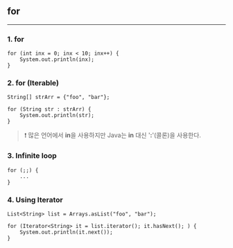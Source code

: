 ## for

---

### 1. for

```
for (int inx = 0; inx < 10; inx++) {
    System.out.println(inx);
}
```

### 2. for (Iterable)

```
String[] strArr = {"foo", "bar"};

for (String str : strArr) {
    System.out.println(str);
}
```

> ❗ 많은 언어에서 <b>in</b>을 사용하지만 Java는 <b>in</b> 대신 '<b>:</b>'(콜론)을 사용한다.


### 3. Infinite loop

```
for (;;) {
    ...
}
```

### 4. Using Iterator

```
List<String> list = Arrays.asList("foo", "bar");

for (Iterator<String> it = list.iterator(); it.hasNext(); ) {
    System.out.println(it.next());
}
```

